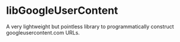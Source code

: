 # libGoogleUserContent
A very lightweight but pointless library to programmatically construct googleusercontent.com URLs.
